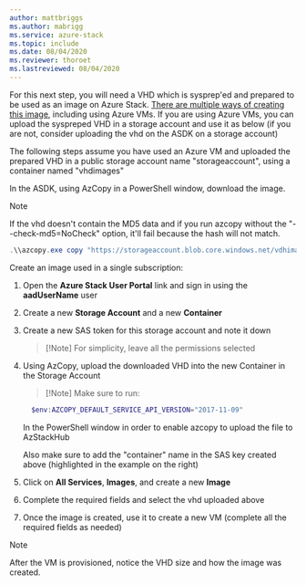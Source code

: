 ```yaml
---
author: mattbriggs
ms.author: mabrigg
ms.service: azure-stack
ms.topic: include
ms.date: 08/04/2020
ms.reviewer: thoroet
ms.lastreviewed: 08/04/2020
---
```


For this next step, you will need a VHD which is sysprep'ed and prepared to be used as an image on Azure Stack. [There are multiple ways of creating this image](https://docs.microsoft.com/azure-stack/operator/azure-stack-add-vm-image), including using Azure VMs. If you are using Azure VMs, you can upload the syspreped VHD in a storage account and use it as below (if you are not, consider uploading the vhd on the ASDK on a storage account)

The following steps assume you have used an Azure VM and uploaded the prepared VHD in a public storage account name "storageaccount", using a container named "vhdimages"

In the ASDK, using AzCopy in a PowerShell window, download the image.

> [!Note]  
> If the vhd doesn't contain the MD5 data and if you run azcopy without the "--check-md5=NoCheck" option, it'll fail because the hash will not match.

```powershell  
.\\azcopy.exe copy "https://storageaccount.blob.core.windows.net/vdhimages/WS201920191230155433.vhd" "C:\\r" --check-md5=NoCheck
```

Create an image used in a single subscription:

1. Open the **Azure Stack User Portal** link  and sign in using the **aadUserName** user

2. Create a new **Storage Account** and a new **Container**

3. Create a new SAS token for this storage account and note it down

      > [!Note] For simplicity, leave all the permissions selected

4. Using AzCopy, upload the downloaded VHD into the new Container in the Storage Account

    > [!Note] Make sure to run:

    ```powershell
      $env:AZCOPY_DEFAULT_SERVICE_API_VERSION="2017-11-09"
    ```
      
      In the PowerShell window in order to enable azcopy to upload the file to AzStackHub
      
      Also make sure to add the "container" name in the SAS key created above (highlighted in the example on the right)

5. Click on **All Services**, **Images**, and create a new **Image**

6. Complete the required fields and select the vhd uploaded above

7. Once the image is created, use it to create a new VM (complete all the required fields as needed)

> [!Note]  
> After the VM is provisioned, notice the VHD size and how the image was created.